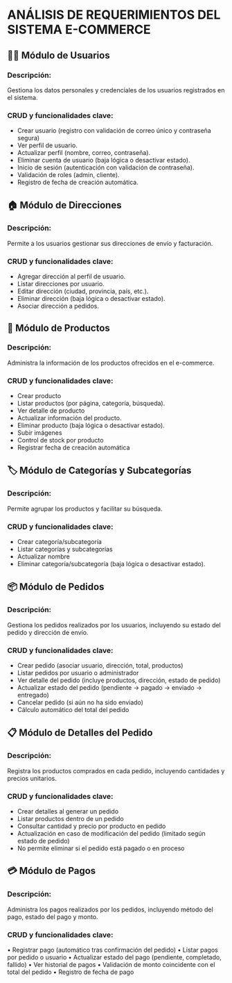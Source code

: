 # ANÁLISIS DE REQUERIMIENTOS DEL SISTEMA E-COMMERCE

## 👨‍💻 Módulo de Usuarios

### Descripción:
Gestiona los datos personales y credenciales de los usuarios registrados en el sistema.

### CRUD y funcionalidades clave:
- Crear usuario (registro con validación de correo único y contraseña segura)
- Ver perfil de usuario.
- Actualizar perfil (nombre, correo, contraseña).
- Eliminar cuenta de usuario (baja lógica o desactivar estado).
- Inicio de sesión (autenticación con validación de contraseña).
- Validación de roles (admin, cliente).
- Registro de fecha de creación automática.

## 🏠 Módulo de Direcciones

### Descripción:
Permite a los usuarios gestionar sus direcciones de envío y facturación.

### CRUD y funcionalidades clave:
- Agregar dirección al perfil de usuario.
- Listar direcciones por usuario.
- Editar dirección (ciudad, provincia, país, etc.).
- Eliminar dirección (baja lógica o desactivar estado).
- Asociar dirección a pedidos.

## 🛒 Módulo de Productos

### Descripción:
Administra la información de los productos ofrecidos en el e-commerce.

### CRUD y funcionalidades clave:
- Crear producto
- Listar productos (por página, categoría, búsqueda).
- Ver detalle de producto
- Actualizar información del producto.
- Eliminar producto (baja lógica o desactivar estado).
- Subir imágenes
- Control de stock por producto
- Registrar fecha de creación automática

## 🏷 Módulo de Categorías y Subcategorías

### Descripción:
Permite agrupar los productos y facilitar su búsqueda.

### CRUD y funcionalidades clave:
- Crear categoría/subcategoría
- Listar categorías y subcategorías
- Actualizar nombre
- Eliminar categoría/subcategoría (baja lógica o desactivar estado).

## 📦 Módulo de Pedidos

### Descripción:
Gestiona los pedidos realizados por los usuarios, incluyendo su estado del pedido y dirección de envío.

### CRUD y funcionalidades clave:
- Crear pedido (asociar usuario, dirección, total, productos)
- Listar pedidos por usuario o administrador
- Ver detalle del pedido (incluye productos, dirección, estado de pedido)
- Actualizar estado del pedido (pendiente → pagado → enviado → entregado)
- Cancelar pedido (si aún no ha sido enviado)
- Cálculo automático del total del pedido

## 📋 Módulo de Detalles del Pedido

### Descripción:
Registra los productos comprados en cada pedido, incluyendo cantidades y precios unitarios.

### CRUD y funcionalidades clave:
- Crear detalles al generar un pedido
- Listar productos dentro de un pedido
- Consultar cantidad y precio por producto en pedido
- Actualización en caso de modificación del pedido (limitado según estado de pedido)
- No permite eliminar si el pedido está pagado o en proceso

## 💳 Módulo de Pagos

### Descripción:
Administra los pagos realizados por los pedidos, incluyendo método del pago, estado del pago y monto.

### CRUD y funcionalidades clave:
•	Registrar pago (automático tras confirmación del pedido)
•	Listar pagos por pedido o usuario
•	Actualizar estado del pago (pendiente, completado, fallido)
•	Ver historial de pagos
•	Validación de monto coincidente con el total del pedido
•	Registro de fecha de pago